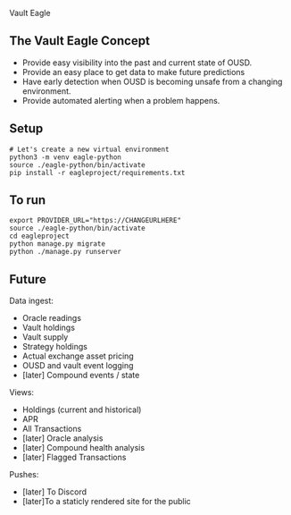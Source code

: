 Vault Eagle

## The Vault Eagle Concept

- Provide easy visibility into the past and current state of OUSD.
- Provide an easy place to get data to make future predictions
- Have early detection when OUSD is becoming unsafe from a changing environment.
- Provide automated alerting when a problem happens.

## Setup

    # Let's create a new virtual environment
    python3 -m venv eagle-python
    source ./eagle-python/bin/activate
    pip install -r eagleproject/requirements.txt

## To run
    export PROVIDER_URL="https://CHANGEURLHERE"
    source ./eagle-python/bin/activate
    cd eagleproject
    python manage.py migrate
    python ./manage.py runserver

## Future

Data ingest:

- Oracle readings
- Vault holdings
- Vault supply
- Strategy holdings
- Actual exchange asset pricing
- OUSD and vault event logging
- [later] Compound events / state

Views:

- Holdings (current and historical)
- APR
- All Transactions
- [later] Oracle analysis
- [later] Compound health analysis
- [later] Flagged Transactions

Pushes:

- [later] To Discord
- [later]To a staticly rendered site for the public

